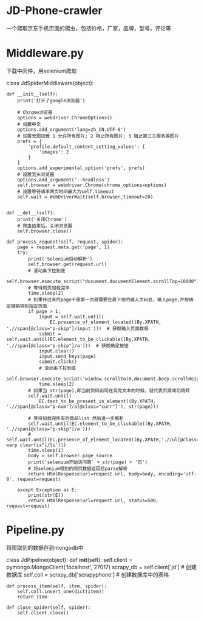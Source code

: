 # JD-Phone-crawler

一个爬取京东手机页面的爬虫，包括价格，厂家，品牌，型号，评论等


# Middleware.py

下载中间件，用selenium爬取

class JdSpiderMiddleware(object):

    def __init__(self):
        print('打开了google浏览器')

        # Chrome浏览器
        options = webdriver.ChromeOptions()
        # 设置中文
        options.add_argument('lang=zh_CN.UTF-8')
        # 设置无图加载 1 允许所有图片; 2 阻止所有图片; 3 阻止第三方服务器图片
        prefs = {
            'profile.default_content_setting_values': {
                'images': 2
            }
        }
        options.add_experimental_option('prefs', prefs)
        # 设置无头浏览器
        options.add_argument('--headless')
        self.browser = webdriver.Chrome(chrome_options=options)
        # 设置等待请求网页时间最大为self.timeout
        self.wait = WebDriverWait(self.browser,timeout=20)


    def __del__(self):
        print('关闭Chrome')
        # 爬虫结束后，关闭浏览器
        self.browser.close()

    def process_request(self, request, spider):
        page = request.meta.get('page', 1)
        try:
            print('Selenium启动解析')
            self.browser.get(request.url)
            # 滚动条下拉到底
            self.browser.execute_script("document.documentElement.scrollTop=10000")
            # 等待网页加载完毕
            time.sleep(2)
            # 如果传过来的page不是第一页就需要在最下面的输入页码处，输入page,并按确定键跳转到指定页面
            if page > 1:
                input = self.wait.until(
                    EC.presence_of_element_located((By.XPATH, './/span[@class="p-skip"]/input')))  # 获取输入页面数框
                submit = self.wait.until(EC.element_to_be_clickable((By.XPATH, './/span[@class="p-skip"]/a')))  # 获取确定按钮
                input.clear()
                input.send_keys(page)
                submit.click()
                # 滚动条下拉到底
                self.browser.execute_script('window.scrollTo(0,document.body.scrollHeight)')
                time.sleep(2)
            # 如果当 str(page),即当前页码出现在高亮文本的时候，就代表页面成功跳转
            self.wait.until(
                EC.text_to_be_present_in_element((By.XPATH, './/span[@class="p-num"]/a[@class="curr"]'), str(page)))

            # 等待加载完所有的商品list 然后进一步解析
            self.wait.until(EC.element_to_be_clickable((By.XPATH, './/span[@class="p-skip"]/a')))
            # self.wait.until(EC.presence_of_element_located((By.XPATH,'.//ul[@class="gl-warp clearfix"]/li')))
            time.sleep(1)
            body = self.browser.page_source
            print('selenium开始访问第' + str(page) + '页')
            # 将selenium得到的网页数据返回给parse解析
            return HtmlResponse(url=request.url, body=body, encoding='utf-8', request=request)

        except Exception as E:
            print(str(E))
            return HtmlResponse(url=request.url, status=500, request=request)

# Pipeline.py

将爬取到的数据存到mongodb中

class JdPipeline(object):
    def __init__(self):
        self.client = pymongo.MongoClient('localhost', 27017)
        scrapy_db = self.client['jd']  # 创建数据库
        self.coll = scrapy_db['scrapyphone']  # 创建数据库中的表格

    def process_item(self, item, spider):
        self.coll.insert_one(dict(item))
        return item

    def close_spider(self, spider):
        self.client.close()
